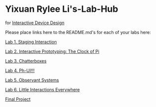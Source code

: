 # Yixuan Rylee Li's-Lab-Hub
for [Interactive Device Design](https://github.com/FAR-Lab/Developing-and-Designing-Interactive-Devices/)

Please place links here to the README.md's for each of your labs here:

[Lab 1. Staging Interaction](Lab%201/)

[Lab 2. Interactive Prototyping: The Clock of Pi](Lab%202/)

[Lab 3. Chatterboxes](Lab%203/)

[Lab 4. Ph-UI!!!](Lab%204/)

[Lab 5. Observant Systems](Lab%205/)

[Lab 6. Little Interactions Everywhere](Lab%206/)

[Final Project](https://github.com/FAR-Lab/Developing-and-Designing-Interactive-Devices/blob/2021Fall/FinalProject.md)<!--[](Final%20Project/)-->

